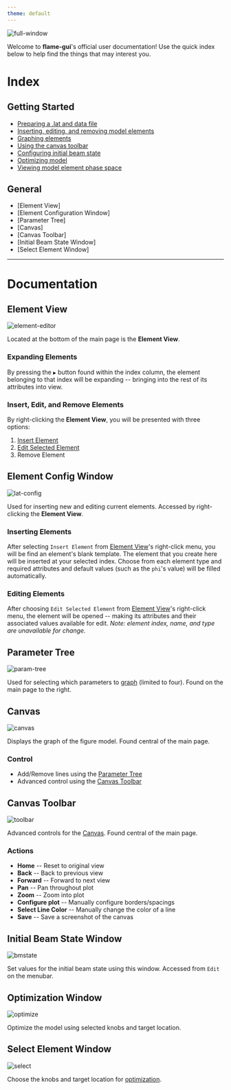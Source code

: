 ```yaml
---
theme: default
---
```

![full-window](https://user-images.githubusercontent.com/70593138/179077638-50ea34cd-571c-4c3b-a363-9715c1f14ef3.JPG)

Welcome to **flame-gui**'s official user documentation! Use the quick index below to help find the things that may interest you.


# Index
## Getting Started
- [Preparing a .lat and data file](#preparing-a-lat-and-data-file)
- [Inserting, editing, and removing model elements](#insert-edit-and-remove-elements)
- [Graphing elements](#parameter-tree)
- [Using the canvas toolbar](#using-the-canvas-toolbar)
- [Configuring initial beam state](#configuring-initial-beam-state)
- [Optimizing model](#optimizing-model)
- [Viewing model element phase space](#viewing-model-element-phase-space)

## General
 - [Element View]
 - [Element Configuration Window]
 - [Parameter Tree]
 - [Canvas]
 - [Canvas Toolbar]
 - [Initial Beam State Window]
 - [Select Element Window]

---
# Documentation
## Element View
![element-editor](https://user-images.githubusercontent.com/70593138/179042616-fbfdb8b7-124c-465e-a787-f0106e001ddf.JPG)

Located at the bottom of the main page is the **Element View**.
### Expanding Elements
By pressing the `▶` button found within the index column, the element belonging to that index will be expanding -- bringing into the rest of its attributes into view.
### Insert, Edit, and Remove Elements
By right-clicking the **Element View**, you will be presented with three options:
1. [Insert Element](#inserting-elements)
2. [Edit Selected Element](#editing-elements)
3. Remove Element


## Element Config Window
![lat-config](https://user-images.githubusercontent.com/70593138/179055270-c81163f4-ccb8-4bf7-865d-fe528b2952c0.JPG)

Used for inserting new and editing current elements. Accessed by right-clicking the **Element View**.
### Inserting Elements
After selecting `Insert Element` from [Element View](#element-view)'s right-click menu, you will be find an element's blank template. The element that you create here will be inserted at your selected index. Choose from each element type and required attributes and default values (such as the `phi`'s value) will be filled automatically.
### Editing Elements
After choosing `Edit Selected Element` from [Element View](#element-view)'s right-click menu, the element will be opened -- making its attributes and their associated values available for edit. *Note: element index, name, and type are unavailable for change.*


## Parameter Tree
![param-tree](https://user-images.githubusercontent.com/70593138/179061034-e22a5115-af4f-4ec6-b96c-7900a0522a2f.JPG)

Used for selecting which parameters to [graph](#canvas) (limited to four). Found on the main page to the right.


## Canvas
![canvas](https://user-images.githubusercontent.com/70593138/179066057-11835b27-46a3-43cd-8498-265e6f5dea01.jpeg)

Displays the graph of the figure model. Found central of the main page.
### Control
- Add/Remove lines using the [Parameter Tree](#parameter-tree)
- Advanced control using the [Canvas Toolbar](#canvas-toolbar)


## Canvas Toolbar
![toolbar](https://user-images.githubusercontent.com/70593138/179065995-c8792319-e730-4929-a2b6-fdca37133b38.JPG)

Advanced controls for the [Canvas](#canvas). Found central of the main page.
### Actions
- **Home** -- Reset to original view
- **Back** -- Back to previous view
- **Forward** -- Forward to next view
- **Pan** -- Pan throughout plot
- **Zoom** -- Zoom into plot
- **Configure plot** -- Manually configure borders/spacings
- **Select Line Color** -- Manually change the color of a line
- **Save** -- Save a screenshot of the canvas


## Initial Beam State Window
![bmstate](https://user-images.githubusercontent.com/70593138/179074477-5ce875df-07a1-48cd-b1d9-3776b0483e66.JPG)

Set values for the initial beam state using this window. Accessed from `Edit` on the menubar.


## Optimization Window
![optimize](https://user-images.githubusercontent.com/70593138/179074856-99d45297-1a48-4c3c-ae81-29042b37eebc.JPG)

Optimize the model using selected knobs and target location.


## Select Element Window
![select](https://user-images.githubusercontent.com/70593138/179074968-f8cf59d9-5d35-4616-8537-c7d32f86ecd2.JPG)

Choose the knobs and target location for [optimization](#optimization-window).
